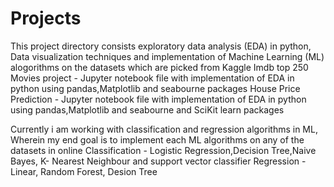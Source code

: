 # Projects
This project directory consists exploratory data analysis (EDA) in python, Data visualization techniques and implementation of Machine Learning (ML) alogorithms on the datasets which are picked from Kaggle
Imdb top 250 Movies project - Jupyter notebook file with implementation of EDA in python using pandas,Matplotlib and seabourne packages
House Price Prediction - Jupyter notebook file with implementation of EDA in python using pandas,Matplotlib and seabourne and SciKit learn packages

Currently i am working with classification and regression algorithms in ML, Wherein my end goal is to implement each ML algorithms on any of the datasets in online
Classification - Logistic Regression,Decision Tree,Naive Bayes, K- Nearest Neighbour and support vector classifier
Regression - Linear, Random Forest, Desion Tree 
